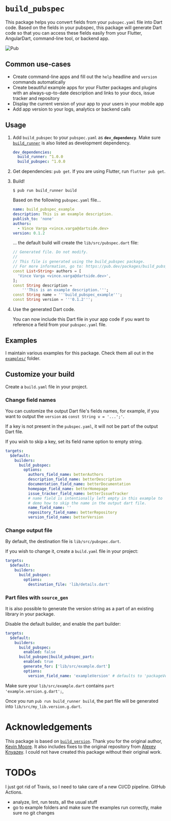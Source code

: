 # `build_pubspec`

This package helps you convert fields from your `pubspec.yaml` file into Dart code.
Based on the fields in your pubspec, this package will generate Dart code so
that you can access these fields easily from your Flutter, AngularDart, command-line tool, or backend app.

![Pub](https://img.shields.io/pub/v/build_pubspec.svg)

## Common use-cases

* Create command-line apps and fill out the `help` headline and `version` commands automatically
* Create beautiful example apps for your Flutter packages and plugins with an always-up-to-date description and links to your docs, issue tracker and repository
* Display the current version of your app to your users in your mobile app
* Add app version to your logs, analytics or backend calls

## Usage

1. Add `build_pubspec` to your `pubspec.yaml` as **`dev_dependency`**. Make sure [`build_runner`](https://pub.dev/packages/build_runner) is also listed as development dependency.

    ```yaml
    dev_dependencies:
      build_runner: ^1.0.0
      build_pubspec: ^1.0.0
    ```

2. Get dependencies: `pub get`. If you are using Flutter, run `flutter pub get`.

3. Build!

    ```console
    $ pub run build_runner build
    ```
 
    Based on the following `pubspec.yaml` file...

    ```yaml
    name: build_pubspec_example
    description: This is an example description.
    publish_to: 'none'
    authors:
      - Vince Varga <vince.varga@dartside.dev>
    version: 0.1.2
    ```
   
   ... the default build will create the `lib/src/pubspec.dart` file:

    ```dart
    // Generated file. Do not modify.
    //
    // This file is generated using the build_pubspec package.
    // For more information, go to: https://pub.dev/packages/build_pubspec
    const List<String> authors = [
      'Vince Varga <vince.varga@dartside.dev>',
    ];
    const String description =
        '''This is an example description.''';
    const String name = '''build_pubspec_example''';
    const String version = '''0.1.2''';
    ```

4. Use the generated Dart code.
   
   You can now include this Dart file in your app code if you want to reference a field from your `pubspec.yaml` file.

## Examples

I maintain various examples for this package. Check them all out in the [`examples/`](https://github.com/dartsidedev/build_pubspec/tree/master/example) folder.

## Customize your build

Create a `build.yaml` file in your project.

### Change field names

You can customize the output Dart file's fields names, for example, if you want to output the `version` as `const String v = '...';'`.

If a key is not present in the `pubspec.yaml`, it will not be part of the output Dart file.

If you wish to skip a key, set its field name option to empty string.

```yaml
targets:
  $default:
    builders:
      build_pubspec:
        options:
          authors_field_name: betterAuthors
          description_field_name: betterDescription
          documentation_field_name: betterDocumentation
          homepage_field_name: betterHomepage
          issue_tracker_field_name: betterIssueTracker
          # name field is intentionally left empty in this example to
          # demo how to skip the name in the output dart file.
          name_field_name: ''
          repository_field_name: betterRepository
          version_field_name: betterVersion
```

### Change output file

By default, the destination file is `lib/src/pubspec.dart`.

If you wish to change it, create a `build.yaml` file in your project: 

```yaml
targets:
  $default:
    builders:
      build_pubspec:
        options:
          destination_file: 'lib/details.dart'
```

### Part files with `source_gen`
    
It is also possible to generate the version string as a part of an existing library 
in your package.

Disable the default builder, and enable the part builder:
   
```yaml
targets:
  $default:
    builders:
      build_pubspec:
        enabled: false
      build_pubspec|build_pubspec_part:
        enabled: true
        generate_for: ['lib/src/example.dart']
        options:
          version_field_name: 'exampleVersion' # defaults to 'packageVersion'
```

Make sure your `lib/src/example.dart` contains `part 'example.version.g.dart';`,

Once you run `pub run build_runner build`, the part file will be generated into `lib/src/my_lib.version.g.dart`.

# Acknowledgements

This package is based on [`build_version`](https://pub.dev/packages/build_version). Thank you for the original author, [Kevin Moore](https://pub.dev/publishers/j832.com/packages). It also includes fixes to the original repository from [Alexey Knyazev](https://github.com/lexaknyazev/build_version/tree/custom-name-source-gen). I could not have created this package without their original work.

# TODOs

I just got rid of Travis, so I need to take care of a new CI/CD pipeline. GitHub Actions.

* analyze, lint, run tests, all the usual stuff
* go to example folders and make sure the examples run correctly, make sure no git changes
